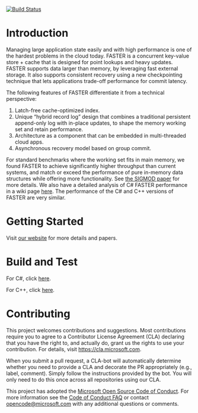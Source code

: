 [![Build Status](https://travis-ci.org/Microsoft/FASTER.svg?branch=master)](https://travis-ci.org/Microsoft/FASTER)

# Introduction

Managing large application state easily and with high performance is one of the hardest problems
in the cloud today. FASTER is a concurrent key-value store + cache that is designed for point 
lookups and heavy updates. FASTER supports data larger than memory, by leveraging fast external 
storage. It also supports consistent recovery using a new checkpointing technique that lets 
applications trade-off performance for commit latency.

The following features of FASTER differentiate it from a technical perspective:
1. Latch-free cache-optimized index.
2. Unique “hybrid record log” design that combines a traditional persistent append-only log with in-place updates, to shape the memory working set and retain performance.
3. Architecture as a component that can be embedded in multi-threaded cloud apps. 
4. Asynchronous recovery model based on group commit.

For standard benchmarks where the working set fits in main memory, we found FASTER to achieve
significantly higher throughput than current systems, and match or exceed the performance of pure 
in-memory data structures while offering more functionality. See [the SIGMOD paper](https://www.microsoft.com/en-us/research/uploads/prod/2018/03/faster-sigmod18.pdf) for more details. We also have a detailed
analysis of C# FASTER performance in a wiki page 
[here](https://github.com/Microsoft/FASTER/wiki/Performance-of-FASTER-in-C%23). The performance of the 
C# and C++ versions of FASTER are very similar.

# Getting Started

Visit [our website](http://aka.ms/FASTER) for more details and papers.

# Build and Test

For C#, click [here](https://github.com/Microsoft/FASTER/tree/master/cs).

For C++, click [here](https://github.com/Microsoft/FASTER/tree/master/cc).

# Contributing

This project welcomes contributions and suggestions.  Most contributions require you to agree to a
Contributor License Agreement (CLA) declaring that you have the right to, and actually do, grant us
the rights to use your contribution. For details, visit https://cla.microsoft.com.

When you submit a pull request, a CLA-bot will automatically determine whether you need to provide
a CLA and decorate the PR appropriately (e.g., label, comment). Simply follow the instructions
provided by the bot. You will only need to do this once across all repositories using our CLA.

This project has adopted the [Microsoft Open Source Code of Conduct](https://opensource.microsoft.com/codeofconduct/).
For more information see the [Code of Conduct FAQ](https://opensource.microsoft.com/codeofconduct/faq/) or
contact [opencode@microsoft.com](mailto:opencode@microsoft.com) with any additional questions or comments.
